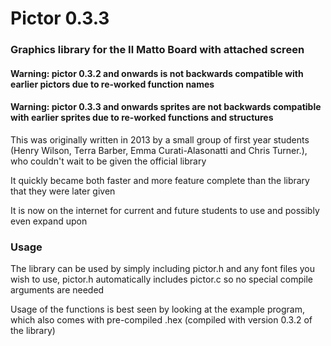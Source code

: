 # Pictor 0.3.3
### Graphics library for the Il Matto Board with attached screen

#### Warning: pictor 0.3.2 and onwards is not backwards compatible with earlier pictors due to re-worked function names
#### Warning: pictor 0.3.3 and onwards sprites are not backwards compatible with earlier sprites due to re-worked functions and structures

This was originally written in 2013 by a small group of first year students (Henry Wilson, Terra Barber, Emma Curati-Alasonatti and Chris Turner.), who couldn't wait to be given the official library

It quickly became both faster and more feature complete than the library that they were later given

It is now on the internet for current and future students to use and possibly even expand upon

### Usage

The library can be used by simply including pictor.h and any font files you wish to use, pictor.h automatically includes pictor.c so no special compile arguments are needed

Usage of the functions is best seen by looking at the example program, which also comes with pre-compiled .hex (compiled with version 0.3.2 of the library)